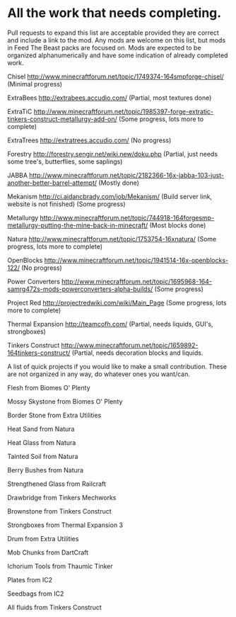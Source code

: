 All the work that needs completing. 
===========================
Pull requests to expand this list are acceptable provided they are correct and include a link to the mod.
Any mods are welcome on this list, but mods in Feed The Beast packs are focused on.
Mods are expected to be organized alphanumerically and have some indication of already completed work.


Chisel				http://www.minecraftforum.net/topic/1749374-164smpforge-chisel/ (Minimal progress)

ExtraBees			http://extrabees.accudio.com/ (Partial, most textures done)

ExtraTiC			http://www.minecraftforum.net/topic/1985397-forge-extratic-tinkers-construct-metallurgy-add-on/ (Some progress, lots more to complete)

ExtraTrees			http://extratrees.accudio.com/ (No progress)

Forestry			http://forestry.sengir.net/wiki.new/doku.php (Partial, just needs some tree's, butterflies, some saplings)

JABBA				http://www.minecraftforum.net/topic/2182366-16x-jabba-103-just-another-better-barrel-attempt/ (Mostly done)

Mekanism			http://ci.aidancbrady.com/job/Mekanism/ (Build server link, website is not finished) (Some progress)

Metallurgy			http://www.minecraftforum.net/topic/744918-164forgesmp-metallurgy-putting-the-mine-back-in-minecraft/ (Most blocks done)

Natura				http://www.minecraftforum.net/topic/1753754-16xnatura/ (Some progress, lots more to complete)

OpenBlocks			http://www.minecraftforum.net/topic/1941514-16x-openblocks-122/ (No progress)

Power Converters		http://www.minecraftforum.net/topic/1695968-164-samrg472s-mods-powerconverters-alpha-builds/ (Some progress)

Project Red			http://projectredwiki.com/wiki/Main_Page (Some progress, lots more to complete)

Thermal Expansion		http://teamcofh.com/ (Partial, needs liquids, GUI's, strongboxes)

Tinkers Construct		http://www.minecraftforum.net/topic/1659892-164tinkers-construct/ (Partial, needs decoration blocks and liquids.

A list of quick projects if you would like to make a small contribution. These are not organized in any way, do whatever ones you want/can.

Flesh from Biomes O' Plenty

Mossy Skystone from Biomes O' Plenty

Border Stone from Extra Utilities

Heat Sand from Natura

Heat Glass from Natura

Tainted Soil from Natura

Berry Bushes from Natura

Strengthened Glass from Railcraft

Drawbridge from Tinkers Mechworks

Brownstone from Tinkers Construct

Strongboxes from Thermal Expansion 3

Drum from Extra Utilities

Mob Chunks from DartCraft

Ichorium Tools from Thaumic Tinker

Plates from IC2

Seedbags from IC2

All fluids from Tinkers Construct



